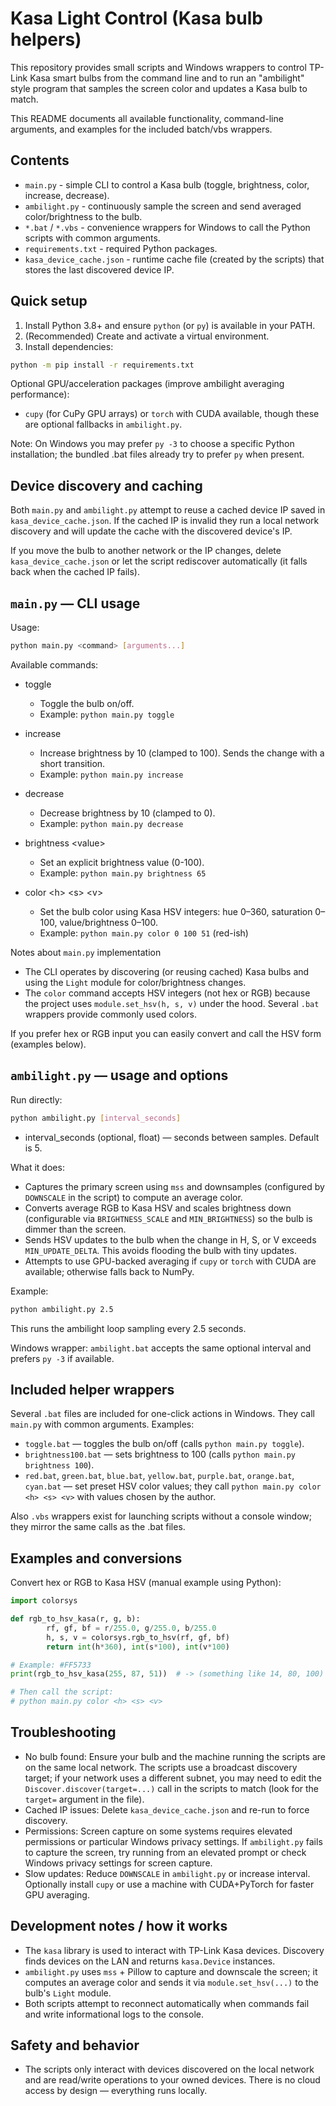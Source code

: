 # Kasa Light Control (Kasa bulb helpers)

This repository provides small scripts and Windows wrappers to control TP-Link Kasa smart bulbs from the command line and to run an "ambilight" style program that samples the screen color and updates a Kasa bulb to match.

This README documents all available functionality, command-line arguments, and examples for the included batch/vbs wrappers.

## Contents

- `main.py` - simple CLI to control a Kasa bulb (toggle, brightness, color, increase, decrease).
- `ambilight.py` - continuously sample the screen and send averaged color/brightness to the bulb.
- `*.bat` / `*.vbs` - convenience wrappers for Windows to call the Python scripts with common arguments.
- `requirements.txt` - required Python packages.
- `kasa_device_cache.json` - runtime cache file (created by the scripts) that stores the last discovered device IP.

## Quick setup

1. Install Python 3.8+ and ensure `python` (or `py`) is available in your PATH.
2. (Recommended) Create and activate a virtual environment.
3. Install dependencies:

```bash
python -m pip install -r requirements.txt
```

Optional GPU/acceleration packages (improve ambilight averaging performance):
- `cupy` (for CuPy GPU arrays) or `torch` with CUDA available, though these are optional fallbacks in `ambilight.py`.

Note: On Windows you may prefer `py -3` to choose a specific Python installation; the bundled .bat files already try to prefer `py` when present.

## Device discovery and caching

Both `main.py` and `ambilight.py` attempt to reuse a cached device IP saved in `kasa_device_cache.json`. If the cached IP is invalid they run a local network discovery and will update the cache with the discovered device's IP.

If you move the bulb to another network or the IP changes, delete `kasa_device_cache.json` or let the script rediscover automatically (it falls back when the cached IP fails).

## `main.py` — CLI usage

Usage:

```bash
python main.py <command> [arguments...]
```

Available commands:

- toggle
	- Toggle the bulb on/off.
	- Example: `python main.py toggle`

- increase
	- Increase brightness by 10 (clamped to 100). Sends the change with a short transition.
	- Example: `python main.py increase`

- decrease
	- Decrease brightness by 10 (clamped to 0).
	- Example: `python main.py decrease`

- brightness \<value\>
	- Set an explicit brightness value (0-100).
	- Example: `python main.py brightness 65`

- color \<h\> \<s\> \<v\>
	- Set the bulb color using Kasa HSV integers: hue 0–360, saturation 0–100, value/brightness 0–100.
	- Example: `python main.py color 0 100 51` (red-ish)

Notes about `main.py` implementation
- The CLI operates by discovering (or reusing cached) Kasa bulbs and using the `Light` module for color/brightness changes.
- The `color` command accepts HSV integers (not hex or RGB) because the project uses `module.set_hsv(h, s, v)` under the hood. Several `.bat` wrappers provide commonly used colors.

If you prefer hex or RGB input you can easily convert and call the HSV form (examples below).

## `ambilight.py` — usage and options

Run directly:

```bash
python ambilight.py [interval_seconds]
```

- interval_seconds (optional, float) — seconds between samples. Default is 5.

What it does:

- Captures the primary screen using `mss` and downsamples (configured by `DOWNSCALE` in the script) to compute an average color.
- Converts average RGB to Kasa HSV and scales brightness down (configurable via `BRIGHTNESS_SCALE` and `MIN_BRIGHTNESS`) so the bulb is dimmer than the screen.
- Sends HSV updates to the bulb when the change in H, S, or V exceeds `MIN_UPDATE_DELTA`. This avoids flooding the bulb with tiny updates.
- Attempts to use GPU-backed averaging if `cupy` or `torch` with CUDA are available; otherwise falls back to NumPy.

Example:

```bash
python ambilight.py 2.5
```

This runs the ambilight loop sampling every 2.5 seconds.

Windows wrapper: `ambilight.bat` accepts the same optional interval and prefers `py -3` if available.

## Included helper wrappers

Several `.bat` files are included for one-click actions in Windows. They call `main.py` with common arguments. Examples:

- `toggle.bat` — toggles the bulb on/off (calls `python main.py toggle`).
- `brightness100.bat` — sets brightness to 100 (calls `python main.py brightness 100`).
- `red.bat`, `green.bat`, `blue.bat`, `yellow.bat`, `purple.bat`, `orange.bat`, `cyan.bat` — set preset HSV color values; they call `python main.py color <h> <s> <v>` with values chosen by the author.

Also `.vbs` wrappers exist for launching scripts without a console window; they mirror the same calls as the .bat files.

## Examples and conversions

Convert hex or RGB to Kasa HSV (manual example using Python):

```python
import colorsys

def rgb_to_hsv_kasa(r, g, b):
		rf, gf, bf = r/255.0, g/255.0, b/255.0
		h, s, v = colorsys.rgb_to_hsv(rf, gf, bf)
		return int(h*360), int(s*100), int(v*100)

# Example: #FF5733
print(rgb_to_hsv_kasa(255, 87, 51))  # -> (something like 14, 80, 100)

# Then call the script:
# python main.py color <h> <s> <v>
```

## Troubleshooting

- No bulb found: Ensure your bulb and the machine running the scripts are on the same local network. The scripts use a broadcast discovery target; if your network uses a different subnet, you may need to edit the `Discover.discover(target=...)` call in the scripts to match (look for the `target=` argument in the file).
- Cached IP issues: Delete `kasa_device_cache.json` and re-run to force discovery.
- Permissions: Screen capture on some systems requires elevated permissions or particular Windows privacy settings. If `ambilight.py` fails to capture the screen, try running from an elevated prompt or check Windows privacy settings for screen capture.
- Slow updates: Reduce `DOWNSCALE` in `ambilight.py` or increase interval. Optionally install `cupy` or use a machine with CUDA+PyTorch for faster GPU averaging.

## Development notes / how it works

- The `kasa` library is used to interact with TP-Link Kasa devices. Discovery finds devices on the LAN and returns `kasa.Device` instances.
- `ambilight.py` uses `mss` + Pillow to capture and downscale the screen; it computes an average color and sends it via `module.set_hsv(...)` to the bulb's `Light` module.
- Both scripts attempt to reconnect automatically when commands fail and write informational logs to the console.

## Safety and behavior

- The scripts only interact with devices discovered on the local network and are read/write operations to your owned devices. There is no cloud access by design — everything runs locally.
